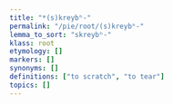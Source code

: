 ```yaml
---
title: "*(s)kreybʰ-"
permalink: "/pie/root/(s)kreybʰ-"
lemma_to_sort: "skreybʰ-"
klass: root
etymology: []
markers: []
synonyms: []
definitions: ["to scratch", "to tear"]
topics: []
---
```

